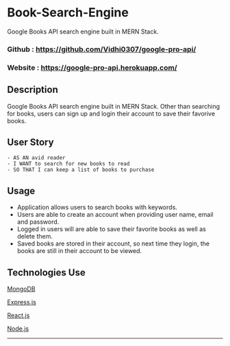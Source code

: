 # Book-Search-Engine

Google Books API search engine built in MERN Stack.

### Github : https://github.com/Vidhi0307/google-pro-api/

### Website : https://google-pro-api.herokuapp.com/

## Description

Google Books API search engine built in MERN Stack. Other than searching for books, users can sign up and login their account to save their favorive books.

## User Story

```
- AS AN avid reader
- I WANT to search for new books to read
- SO THAT I can keep a list of books to purchase
```

## Usage

- Application allows users to search books with keywords.
- Users are able to create an account when providing user name, email and password.
- Logged in users will are able to save their favorite books as well as delete them.
- Saved books are stored in their account, so next time they login, the books are still in their account to be viewed.




## Technologies Use
<p><a href="https://www.mongodb.com/">MongoDB</a></p>
<p><a href="https://www.npmjs.com/package/express">Express.js</a></p>
<p><a href="https://reactjs.org/">React.js</a></p>
<p><a href="https://nodejs.org/">Node.js</a></p>



- - -
```
